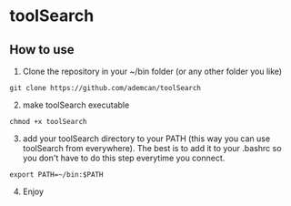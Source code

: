# toolSearch

## How to use

1. Clone the repository in your ~/bin folder (or any other folder you like)
```
git clone https://github.com/ademcan/toolSearch
```
2. make toolSearch executable
```
chmod +x toolSearch
```
3. add your toolSearch directory to your PATH (this way you can use toolSearch from everywhere). The best is to add it to your .bashrc so you don't have to do this step everytime you connect.
```
export PATH=~/bin:$PATH
```
4. Enjoy